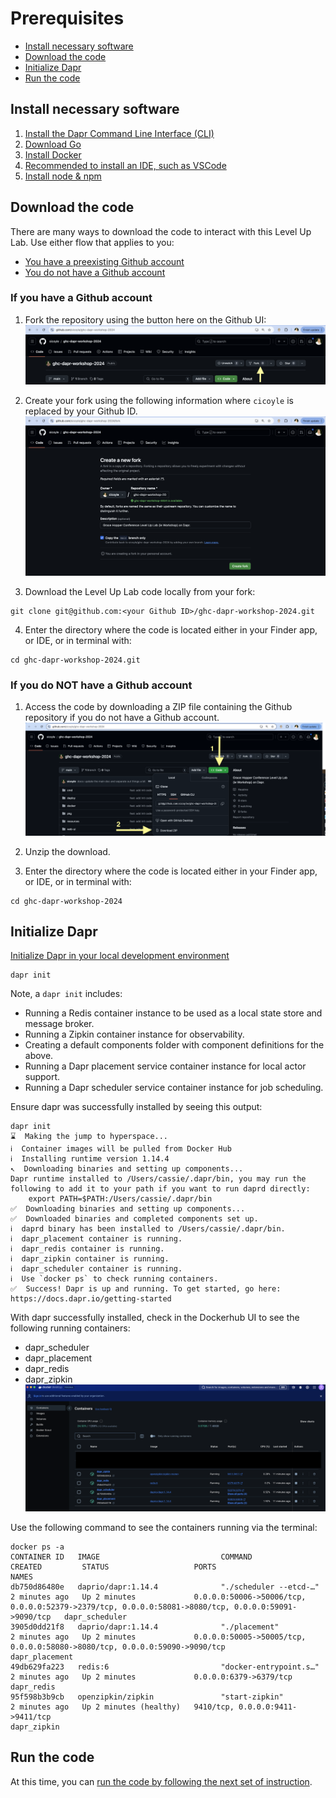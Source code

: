 # Prerequisites

- [Install necessary software](#install-necessary-software)
- [Download the code](#download-the-code)
- [Initialize Dapr](#initialize-dapr)
- [Run the code](#run-the-code)

## Install necessary software
1. [Install the Dapr Command Line Interface (CLI)](https://docs.dapr.io/getting-started/install-dapr-cli/)
2. [Download Go](https://go.dev/doc/install)
3. [Install Docker](https://docs.docker.com/engine/install/)
4. [Recommended to install an IDE, such as VSCode](https://code.visualstudio.com/download)
5. [Install node & npm](https://docs.npmjs.com/downloading-and-installing-node-js-and-npm)

## Download the code

There are many ways to download the code to interact with this Level Up Lab.
Use either flow that applies to you:
- [You have a preexisting Github account](#if-you-have-a-github-account)
- [You do not have a Github account](#if-you-do-not-have-a-github-account)

### If you have a Github account
1. Fork the repository using the button here on the Github UI:
![Fork button to click](./assets/forkButton.png)

2. Create your fork using the following information where `cicoyle` is replaced by your Github ID.
![Fork specification](./assets/forkSpecs.png)

3. Download the Level Up Lab code locally from your fork:
```
git clone git@github.com:<your Github ID>/ghc-dapr-workshop-2024.git
```
4. Enter the directory where the code is located either in your Finder app, or IDE, or in terminal with:
```
cd ghc-dapr-workshop-2024.git
```

### If you do NOT have a Github account

1. Access the code by downloading a ZIP file containing the Github repository if you do not have a Github account.
![Download ZIP](./assets/downloadZip.png)

2. Unzip the download.

2. Enter the directory where the code is located either in your Finder app, or IDE, or in terminal with:
```
cd ghc-dapr-workshop-2024
```

## Initialize Dapr

[Initialize Dapr in your local development environment](https://docs.dapr.io/getting-started/install-dapr-selfhost/)

```shell
dapr init
```

Note, a `dapr init` includes:
- Running a Redis container instance to be used as a local state store and message broker.
- Running a Zipkin container instance for observability.
- Creating a default components folder with component definitions for the above.
- Running a Dapr placement service container instance for local actor support.
- Running a Dapr scheduler service container instance for job scheduling.

Ensure dapr was successfully installed by seeing this output:

```shell
dapr init           
⌛  Making the jump to hyperspace...
ℹ️  Container images will be pulled from Docker Hub
ℹ️  Installing runtime version 1.14.4
↖  Downloading binaries and setting up components...
Dapr runtime installed to /Users/cassie/.dapr/bin, you may run the following to add it to your path if you want to run daprd directly:
    export PATH=$PATH:/Users/cassie/.dapr/bin
✅  Downloading binaries and setting up components...
✅  Downloaded binaries and completed components set up.
ℹ️  daprd binary has been installed to /Users/cassie/.dapr/bin.
ℹ️  dapr_placement container is running.
ℹ️  dapr_redis container is running.
ℹ️  dapr_zipkin container is running.
ℹ️  dapr_scheduler container is running.
ℹ️  Use `docker ps` to check running containers.
✅  Success! Dapr is up and running. To get started, go here: https://docs.dapr.io/getting-started
```

With dapr successfully installed, check in the Dockerhub UI to see the following running containers:
- dapr_scheduler
- dapr_placement
- dapr_redis
- dapr_zipkin
![dockerhubUI.png](./assets/dockerhubUI.png)

Use the following command to see the containers running via the terminal:

```shell
docker ps -a
CONTAINER ID   IMAGE                           COMMAND                  CREATED         STATUS                   PORTS                                                                                                 NAMES
db750d86480e   daprio/dapr:1.14.4              "./scheduler --etcd-…"   2 minutes ago   Up 2 minutes             0.0.0.0:50006->50006/tcp, 0.0.0.0:52379->2379/tcp, 0.0.0.0:58081->8080/tcp, 0.0.0.0:59091->9090/tcp   dapr_scheduler
3905d0dd21f8   daprio/dapr:1.14.4              "./placement"            2 minutes ago   Up 2 minutes             0.0.0.0:50005->50005/tcp, 0.0.0.0:58080->8080/tcp, 0.0.0.0:59090->9090/tcp                            dapr_placement
49db629fa223   redis:6                         "docker-entrypoint.s…"   2 minutes ago   Up 2 minutes             0.0.0.0:6379->6379/tcp                                                                                dapr_redis
95f598b3b9cb   openzipkin/zipkin               "start-zipkin"           2 minutes ago   Up 2 minutes (healthy)   9410/tcp, 0.0.0.0:9411->9411/tcp                                                                      dapr_zipkin
```


## Run the code
At this time, you can [run the code by following the next set of instruction](./runningTheCode.md).